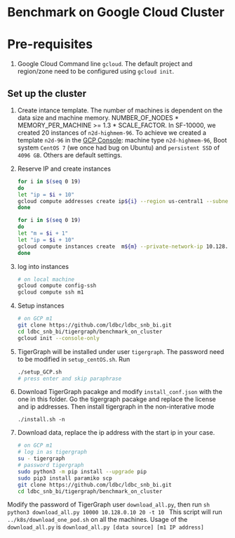 
# Benchmark on Google Cloud Cluster
# Pre-requisites
1. Google Cloud Command line `gcloud`. The default project and region/zone need to be configured using `gcloud init`.

## Set up the cluster
1. Create intance template. The number of machines is dependent on the data size and machine memory. NUMBER_OF_NODES * MEMORY_PER_MACHINE >= 1.3 * SCALE_FACTOR. In SF-10000, we created 20 instances of `n2d-highmem-96`. To achieve we created a template `n2d-96` in the [GCP Console](https://cloud.google.com/compute/docs/instance-templates/create-instance-templates):  machine type ``n2d-highmem-96``, Boot system `CentOS 7` (we once had bug on Ubuntu) and `persistent SSD` of `4096 GB`. Others are default settings.

1. Reserve IP and create instances
    ```sh
    for i in $(seq 0 19)
    do
    let "ip = $i + 10"
    gcloud compute addresses create ip${i} --region us-central1 --subnet default  --addresses  10.128.0.${ip}
    done

    for i in $(seq 0 19)
    do
    let "m = $i + 1"
    let "ip = $i + 10"
    gcloud compute instances create  m${m} --private-network-ip 10.128.0.${ip}  --source-instance-template n2d-96
    done
    ```

1. log into instances 
    ```sh
    # on local machine
    gcloud compute config-ssh
    gcloud compute ssh m1
    ```
1. Setup instances 
    ```sh
    # on GCP m1 
    git clone https://github.com/ldbc/ldbc_snb_bi.git
    cd ldbc_snb_bi/tigergraph/benchmark_on_cluster
    gcloud init --console-only
    ```
1. TigerGraph will be installed under user `tigergraph`. The password need to be modified in `setup_centOS.sh`. Run
    ```sh
    ./setup_GCP.sh
    # press enter and skip paraphrase
    ```
1. Download TigerGraph pacakge and modify `install_conf.json` with the one in this folder. Go the tigergraph pacakge and replace the license and ip addresses. Then install tigergraph in the non-interative mode
    ```
    ./install.sh -n
    ```

1. Download data, replace the ip address with the start ip in your case.
    ```sh
    # on GCP m1 
    # log in as tigergraph
    su - tigergraph 
    # password tigergraph
    sudo python3 -m pip install --upgrade pip
    sudo pip3 install paramiko scp
    git clone https://github.com/ldbc/ldbc_snb_bi.git
    cd ldbc_snb_bi/tigergraph/benchmark_on_cluster
    ```
  Modify the password of TigerGraph user `download_all.py`, then run
    ```sh
    python3 download_all.py 10000 10.128.0.10 20 -t 10
    ```
  This script will run `../k8s/download_one_pod.sh` on all the machines. Usage of the `download_all.py` is `download_all.py [data source] [m1 IP address]`
